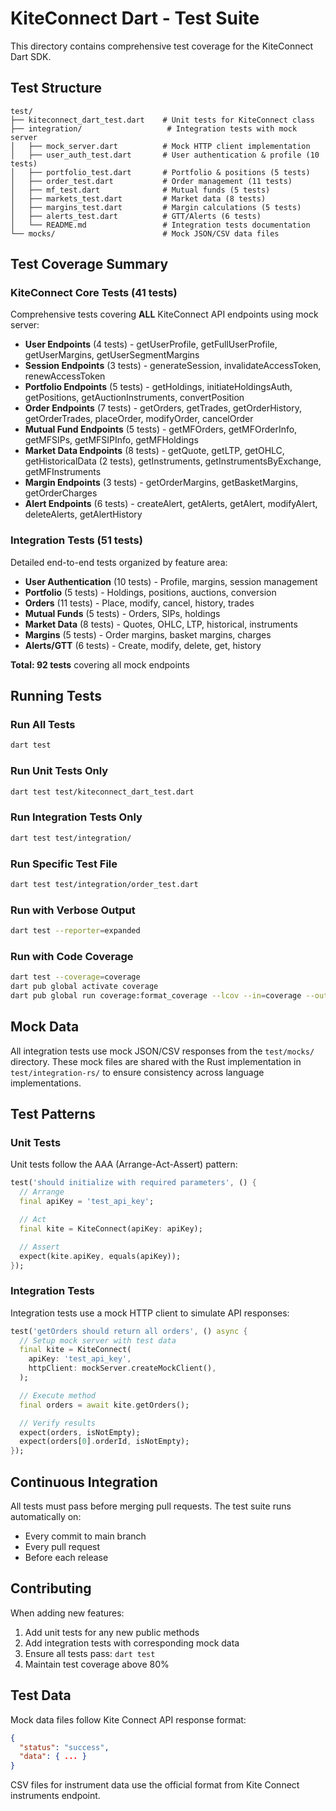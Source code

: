# KiteConnect Dart - Test Suite

This directory contains comprehensive test coverage for the KiteConnect Dart SDK.

## Test Structure

```
test/
├── kiteconnect_dart_test.dart    # Unit tests for KiteConnect class
├── integration/                   # Integration tests with mock server
│   ├── mock_server.dart          # Mock HTTP client implementation
│   ├── user_auth_test.dart       # User authentication & profile (10 tests)
│   ├── portfolio_test.dart       # Portfolio & positions (5 tests)
│   ├── order_test.dart           # Order management (11 tests)
│   ├── mf_test.dart              # Mutual funds (5 tests)
│   ├── markets_test.dart         # Market data (8 tests)
│   ├── margins_test.dart         # Margin calculations (5 tests)
│   ├── alerts_test.dart          # GTT/Alerts (6 tests)
│   └── README.md                 # Integration tests documentation
└── mocks/                        # Mock JSON/CSV data files

```

## Test Coverage Summary

### KiteConnect Core Tests (41 tests)
Comprehensive tests covering **ALL** KiteConnect API endpoints using mock server:
- **User Endpoints** (4 tests) - getUserProfile, getFullUserProfile, getUserMargins, getUserSegmentMargins
- **Session Endpoints** (3 tests) - generateSession, invalidateAccessToken, renewAccessToken
- **Portfolio Endpoints** (5 tests) - getHoldings, initiateHoldingsAuth, getPositions, getAuctionInstruments, convertPosition
- **Order Endpoints** (7 tests) - getOrders, getTrades, getOrderHistory, getOrderTrades, placeOrder, modifyOrder, cancelOrder
- **Mutual Fund Endpoints** (5 tests) - getMFOrders, getMFOrderInfo, getMFSIPs, getMFSIPInfo, getMFHoldings
- **Market Data Endpoints** (8 tests) - getQuote, getLTP, getOHLC, getHistoricalData (2 tests), getInstruments, getInstrumentsByExchange, getMFInstruments
- **Margin Endpoints** (3 tests) - getOrderMargins, getBasketMargins, getOrderCharges
- **Alert Endpoints** (6 tests) - createAlert, getAlerts, getAlert, modifyAlert, deleteAlerts, getAlertHistory

### Integration Tests (51 tests)
Detailed end-to-end tests organized by feature area:
- **User Authentication** (10 tests) - Profile, margins, session management
- **Portfolio** (5 tests) - Holdings, positions, auctions, conversion
- **Orders** (11 tests) - Place, modify, cancel, history, trades
- **Mutual Funds** (5 tests) - Orders, SIPs, holdings
- **Market Data** (8 tests) - Quotes, OHLC, LTP, historical, instruments
- **Margins** (5 tests) - Order margins, basket margins, charges
- **Alerts/GTT** (6 tests) - Create, modify, delete, get, history

**Total: 92 tests** covering all mock endpoints

## Running Tests

### Run All Tests
```bash
dart test
```

### Run Unit Tests Only
```bash
dart test test/kiteconnect_dart_test.dart
```

### Run Integration Tests Only
```bash
dart test test/integration/
```

### Run Specific Test File
```bash
dart test test/integration/order_test.dart
```

### Run with Verbose Output
```bash
dart test --reporter=expanded
```

### Run with Code Coverage
```bash
dart test --coverage=coverage
dart pub global activate coverage
dart pub global run coverage:format_coverage --lcov --in=coverage --out=coverage/lcov.info --report-on=lib
```

## Mock Data

All integration tests use mock JSON/CSV responses from the `test/mocks/` directory. These mock files are shared with the Rust implementation in `test/integration-rs/` to ensure consistency across language implementations.

## Test Patterns

### Unit Tests
Unit tests follow the AAA (Arrange-Act-Assert) pattern:
```dart
test('should initialize with required parameters', () {
  // Arrange
  final apiKey = 'test_api_key';

  // Act
  final kite = KiteConnect(apiKey: apiKey);

  // Assert
  expect(kite.apiKey, equals(apiKey));
});
```

### Integration Tests
Integration tests use a mock HTTP client to simulate API responses:
```dart
test('getOrders should return all orders', () async {
  // Setup mock server with test data
  final kite = KiteConnect(
    apiKey: 'test_api_key',
    httpClient: mockServer.createMockClient(),
  );

  // Execute method
  final orders = await kite.getOrders();

  // Verify results
  expect(orders, isNotEmpty);
  expect(orders[0].orderId, isNotEmpty);
});
```

## Continuous Integration

All tests must pass before merging pull requests. The test suite runs automatically on:
- Every commit to main branch
- Every pull request
- Before each release

## Contributing

When adding new features:
1. Add unit tests for any new public methods
2. Add integration tests with corresponding mock data
3. Ensure all tests pass: `dart test`
4. Maintain test coverage above 80%

## Test Data

Mock data files follow Kite Connect API response format:
```json
{
  "status": "success",
  "data": { ... }
}
```

CSV files for instrument data use the official format from Kite Connect instruments endpoint.
